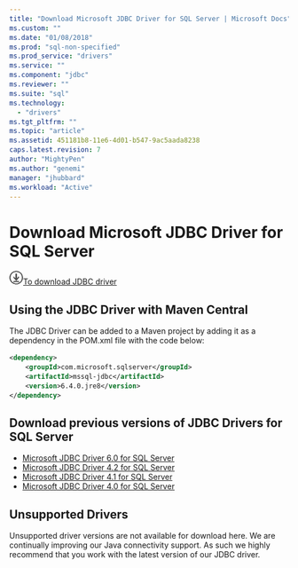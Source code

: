 ```yaml
---
title: "Download Microsoft JDBC Driver for SQL Server | Microsoft Docs"
ms.custom: ""
ms.date: "01/08/2018"
ms.prod: "sql-non-specified"
ms.prod_service: "drivers"
ms.service: ""
ms.component: "jdbc"
ms.reviewer: ""
ms.suite: "sql"
ms.technology: 
  - "drivers"
ms.tgt_pltfrm: ""
ms.topic: "article"
ms.assetid: 451181b8-11e6-4d01-b547-9ac5aada8238
caps.latest.revision: 7
author: "MightyPen"
ms.author: "genemi"
manager: "jhubbard"
ms.workload: "Active"
---
```

# Download Microsoft JDBC Driver for SQL Server

![Download-DownArrow-Circled](../../ssdt/media/download.png)[To download JDBC driver](../sql-connection-libraries.md#anchor-20-drivers-relational-access)
 
## Using the JDBC Driver with Maven Central
The JDBC Driver can be added to a Maven project by adding it as a dependency in the POM.xml file with the code below:

```xml
<dependency>
    <groupId>com.microsoft.sqlserver</groupId>
    <artifactId>mssql-jdbc</artifactId>
    <version>6.4.0.jre8</version>
</dependency>
```  

## Download previous versions of JDBC Drivers for SQL Server  
 * [Microsoft JDBC Driver 6.0 for SQL Server](http://go.microsoft.com/fwlink/?LinkId=245496) 
 * [Microsoft JDBC Driver 4.2 for SQL Server](http://go.microsoft.com/fwlink/?linkid=841534) 
 * [Microsoft JDBC Driver 4.1 for SQL Server](http://go.microsoft.com/fwlink/?linkid=841533) 
 * [Microsoft JDBC Driver 4.0 for SQL Server](http://go.microsoft.com/fwlink/?linkid=841532) 
  
## Unsupported Drivers  
Unsupported driver versions are not available for download here. We are continually improving our Java connectivity support. As such we highly recommend that you work with the latest version of our JDBC driver.  
  
  
